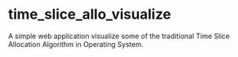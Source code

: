 # time_slice_allo_visualize
A simple web application visualize some of the traditional Time Slice Allocation Algorithm in Operating System.
